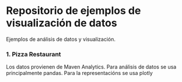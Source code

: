 # Repositorio de ejemplos de visualización de datos

Ejemplos de análisis de datos y visualización.

### 1. Pizza Restaurant

Los datos provienen de Maven Analytics.
Para análisis de datos se usa principalmente pandas.
Para la representacións se usa plotly
